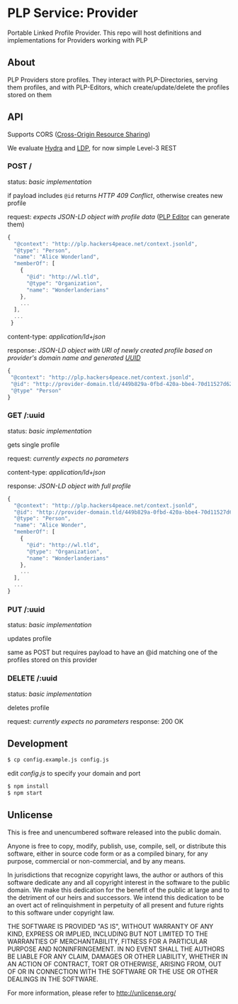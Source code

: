 # PLP Service: Provider

Portable Linked Profile Provider. This repo will host definitions and implementations for Providers working with PLP

## About

PLP Providers store profiles. They interact with PLP-Directories, serving them profiles, and with PLP-Editors, which create/update/delete the profiles stored on them

## API

Supports CORS ([Cross-Origin Resource Sharing](http://enable-cors.org/))

We evaluate [Hydra](http://www.hydra-cg.com/) and [LDP](http://www.w3.org/TR/ldp/), for now simple Level-3 REST

### POST /

status: *basic implementation*

if payload includes ```@id``` returns *HTTP 409 Conflict*, otherwise creates new profile

request: *expects JSON-LD object with profile data* ([PLP
Editor](https://github.com/hackers4peace/plp-editor) can
generate them)


```js
{
  "@context": "http://plp.hackers4peace.net/context.jsonld",
  "@type": "Person",
  "name": "Alice Wonderland",
  "memberOf": [
    {
      "@id": "http://wl.tld",
      "@type": "Organization",
      "name": "Wonderlanderians"
    },
    ...
  ],
  ...
 }
```

content-type: *application/ld+json*

response: *JSON-LD object with URI of newly created profile based on
provider's domain name and generated [UUID](http://en.wikipedia.org/wiki/Universally_unique_identifier)*

```js
{
 "@context": "http://plp.hackers4peace.net/context.jsonld",
 "@id": "http://provider-domain.tld/449b829a-0fbd-420a-bbe4-70d11527d62b",
 "@type" "Person"
}
```

### GET /:uuid

status: *basic implementation*

gets single profile

request: *currently expects no parameters*

content-type: *application/ld+json*

response: *JSON-LD object with full profile*

```js
{
  "@context": "http://plp.hackers4peace.net/context.jsonld",
  "@id": "http://provider-domain.tld/449b829a-0fbd-420a-bbe4-70d11527d62b",
  "@type": "Person",
  "name": "Alice Wonder",
  "memberOf": [
    {
      "@id": "http://wl.tld",
      "@type": "Organization",
      "name": "Wonderlanderians"
    },
    ...
  ],
  ...
}
```

### PUT /:uuid

status: *basic implementation*

updates profile

same as POST but requires payload to have an @id matching one of the
profiles stored on this provider


### DELETE /:uuid

status: *basic implementation*

deletes profile

request: *currently expects no parameters*
response: 200 OK


## Development

```bash
$ cp config.example.js config.js
```

edit *config.js* to specify your domain and port

```bash
$ npm install
$ npm start
```

## Unlicense

This is free and unencumbered software released into the public domain.

Anyone is free to copy, modify, publish, use, compile, sell, or
distribute this software, either in source code form or as a compiled
binary, for any purpose, commercial or non-commercial, and by any
means.

In jurisdictions that recognize copyright laws, the author or authors
of this software dedicate any and all copyright interest in the
software to the public domain. We make this dedication for the benefit
of the public at large and to the detriment of our heirs and
successors. We intend this dedication to be an overt act of
relinquishment in perpetuity of all present and future rights to this
software under copyright law.

THE SOFTWARE IS PROVIDED "AS IS", WITHOUT WARRANTY OF ANY KIND,
EXPRESS OR IMPLIED, INCLUDING BUT NOT LIMITED TO THE WARRANTIES OF
MERCHANTABILITY, FITNESS FOR A PARTICULAR PURPOSE AND NONINFRINGEMENT.
IN NO EVENT SHALL THE AUTHORS BE LIABLE FOR ANY CLAIM, DAMAGES OR
OTHER LIABILITY, WHETHER IN AN ACTION OF CONTRACT, TORT OR OTHERWISE,
ARISING FROM, OUT OF OR IN CONNECTION WITH THE SOFTWARE OR THE USE OR
OTHER DEALINGS IN THE SOFTWARE.

For more information, please refer to <http://unlicense.org/>
